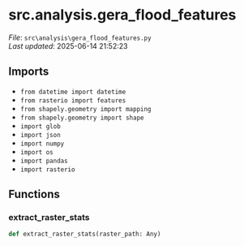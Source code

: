 # src.analysis.gera_flood_features

*File*: `src\analysis\gera_flood_features.py`  
*Last updated*: 2025-06-14 21:52:23

## Imports

- `from datetime import datetime`  
- `from rasterio import features`  
- `from shapely.geometry import mapping`  
- `from shapely.geometry import shape`  
- `import glob`  
- `import json`  
- `import numpy`  
- `import os`  
- `import pandas`  
- `import rasterio`  

## Functions

### extract_raster_stats

```python
def extract_raster_stats(raster_path: Any)
```

